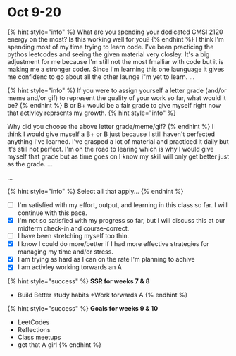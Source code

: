 # Oct 9-20

{% hint style="info" %}
What are you spending your dedicated CMSI 2120 energy on the most? Is this working well for you?
{% endhint %}
I think I'm spending most of my time trying to learn code. I've been practicing the pythos leetcodes and seeing the given material very closley. It's a big adjustment for me because I'm still not the most fmailiar with code but it is making me a stronger coder. Since I'm learning this one launguage it gives me confidenc to go about all the other launge i"m yet to learn.
...

{% hint style="info" %}
If you were to assign yourself a letter grade (and/or meme and/or gif) to represent the quality of your work so far, what would it be?
{% endhint %}
B or B+ would be a fair grade to give myself right now that activley reprsents my growth.
{% hint style="info" %}

Why did you choose the above letter grade/meme/gif?
{% endhint %}
I think I would give myself a B+ or B just because I still haven't perfected anything I've learned. I've grasped a lot of material and practiced it daily but it's still not perfect. I'm on the road to learing which is why I would give myself that grade but as time goes on I know my skill will only get better just as the grade. 
...


...

{% hint style="info" %}
Select all that apply...
{% endhint %}

* [ ] I'm satisfied with my effort, output, and learning in this class so far. I will continue with this pace.
* [X] I'm not so satisfied with my progress so far, but I will discuss this at our midterm check-in and course-correct.
* [ ] I have been stretching myself too thin.
* [X] I know I could do more/better if I had more effective strategies for managing my time and/or stress.
* [X] I am trying as hard as I can on the rate I'm planning to achive
* [X] I am activley working torwards an A

{% hint style="success" %}
**SSR for weeks 7 & 8**

* Build Better study habits
*Work torwards A
{% endhint %}

{% hint style="success" %}
**Goals for weeks 9 & 10**

* LeetCodes
* Reflections
* Class meetups
* get that A girl
{% endhint %}

